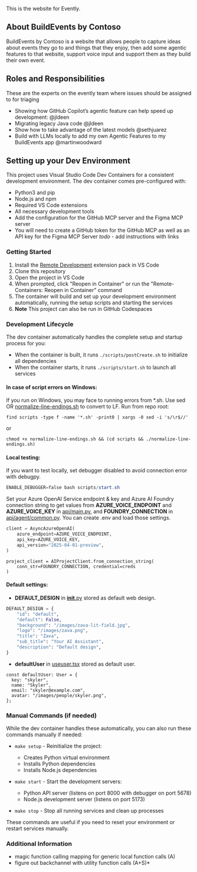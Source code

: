 This is the website for Evently.

## About BuildEvents by Contoso
BuildEvents by Contoso is a website that allows people to capture ideas about events they go to and things that they enjoy, then add some agentic features to that website, support voice input and support them as they build their own event.

## Roles and Responsibilities
These are the experts on the evently team where issues should be assigned to for triaging
 - Showing how GitHub Copilot’s agentic feature can help speed up development: @jldeen
 - Migrating legacy Java code @jldeen
 - Show how to take advantage of the latest models @sethjuarez
 - Build with LLMs locally to add my own Agentic Features to my BuildEvents app @martinwoodward

## Setting up your Dev Environment
This project uses Visual Studio Code Dev Containers for a consistent development environment. The dev container comes pre-configured with:
- Python3 and pip
- Node.js and npm
- Required VS Code extensions
- All necessary development tools
- Add the configuration for the GitHub MCP server and the Figma MCP server
- You will need to create a GitHub token for the GitHub MCP as well as an API key for the Figma MCP Server *todo* - add instructions with links

### Getting Started
1. Install the [Remote Development](https://marketplace.visualstudio.com/items?itemName=ms-vscode-remote.vscode-remote-extensionpack) extension pack in VS Code
2. Clone this repository
3. Open the project in VS Code
4. When prompted, click "Reopen in Container" or run the "Remote-Containers: Reopen in Container" command
5. The container will build and set up your development environment automatically, running the setup scripts and starting the services
6. **Note** This project can also be run in GitHub Codespaces

### Development Lifecycle
The dev container automatically handles the complete setup and startup process for you:
- When the container is built, it runs `./scripts/postCreate.sh` to initialize all dependencies
- When the container starts, it runs `./scripts/start.sh` to launch all services

#### In case of script errors on Windows:
If you run on Windows, you may face to running errors from *.sh.
Use sed OR [normalize-line-endings.sh](./scripts/normalize-line-endings.sh) to convert to LF. Run from repo root:

``` using sed
find scripts -type f -name '*.sh' -print0 | xargs -0 sed -i 's/\r$//'
```
or
```using normalize-line-endings.sh
chmod +x normalize-line-endings.sh && (cd scripts && ./normalize-line-endings.sh)
```

#### Local testing:
If you want to test locally, set debugger disabled to avoid connection error with debugpy.

```powershell
ENABLE_DEBUGGER=false bash scripts/start.sh
```

Set your Azure OpenAI Service endpoint & key and Azure AI Foundry connection string to get values from **AZURE_VOICE_ENDPOINT** and **AZURE_VOICE_KEY** in [api/main.py](./api/main.py), and **FOUNDRY_CONNECTION** in [api/agent/common.py](./api/agent/common.py). 
You can create .env and load those settings.

```main.py
client = AsyncAzureOpenAI(
    azure_endpoint=AZURE_VOICE_ENDPOINT,
    api_key=AZURE_VOICE_KEY,
    api_version="2025-04-01-preview",
)
```
```
project_client = AIProjectClient.from_connection_string(
    conn_str=FOUNDRY_CONNECTION, credential=creds
)
```

#### Default settings:

- **DEFAULT_DESIGN** in [__init__.py](./api/design/__init__.py) stored as default web design.

```__init__.py
DEFAULT_DESIGN = {
    "id": "default",
    "default": False,
    "background": "/images/zava-lit-field.jpg",
    "logo": "/images/zava.png",
    "title": "Zava",
    "sub_title": "Your AI Assistant",
    "description": "Default design",
}
```

- **defaultUser** in [useuser.tsx](./web/store/useuser.tsx) stored as default user.

```useuser.tsx
const defaultUser: User = {
  key: "skyler",
  name: "Skyler",
  email: "skyler@example.com",
  avatar: "/images/people/skyler.png",
};
```


### Manual Commands (if needed)
While the dev container handles these automatically, you can also run these commands manually if needed:

- `make setup` - Reinitialize the project:
  - Creates Python virtual environment
  - Installs Python dependencies
  - Installs Node.js dependencies

- `make start` - Start the development servers:
  - Python API server (listens on port 8000 with debugger on port 5678)
  - Node.js development server (listens on port 5173)
  
- `make stop` - Stop all running services and clean up processes

These commands are useful if you need to reset your environment or restart services manually.

### Additional Information
- magic function calling mapping for generic local function calls (A)
- figure out backchannel with utility function calls (A+S)*
